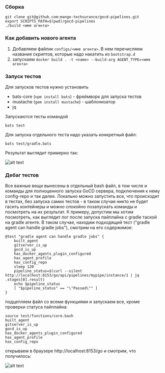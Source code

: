 ### Сборка
```
git clone git@github.com:mango-techsurance/gocd-pipelines.git
export SCRIPTS_PATH=$(pwd)/gocd-pipelines
./build <имя агента>
```
### Как добавить нового агента
1) Добавляем файлик `configs/<имя агента>`. В нем перечисляем названия скриптов, которые надо накатить из `bootstrap.d`
2) запускаем `docker build . -t <name> --build-arg AGENT_TYPE=<имя агента>`

### Запуск тестов
Для запусков тестов нужно установить
- bats-core (`npm install bats`) - фреймворк для запуска тестов
- mustache (`gem install mustache`) - шаблонизатор
- jq

Запускаются тесты командой
```
bats test
```

Для запуска отдельного теста надо указать конкретный файл:
```
bats test/gradle.bats
```

Результат выглядит примерно так:

![alt text](screens/bats.png)

### Дебаг тестов
Все важные вещи вынесены в отдельный bash файл, в том числе и команды для полноценного запуска GoCD сервера, подключения к нему config-repo и так далее. Локально можно запустить все, что происходит в тестах, без запуска самих тестов - в таком случае никто не будет гасить контейнеры и можно спокойно позапускать команды и посмотреть на их результат. К примеру, допустим мы хотим посмотреть, как выглядит лог после запуска пайплайна с gradle таской на gradle агенте. В таком случае, находим подходящий тест ("gradle agent can handle gradle jobs"), смотрим на его содержимое:
```
@test "gradle agent can handle gradle jobs" {
    built_agent
    gitserver_is_up
    gocd_is_up
    has_docker_agents_plugin_configured
    has_agent_profile
    has_config_repo
    sleep 120
    pipeline_status=$(curl --silent http://localhost:8153/go/api/pipelines/mypipe/instance/1 | jq .stages[0].result)
    echo $pipeline_status
    [ "$pipeline_status" == "\"Passed\"" ]
}
```
подцепляем файл со всеми функциями и запускаем все, кроме проверки статуса пайплайна:
```
source test/functions/core.bash
built_agent
gitserver_is_up
gocd_is_up
has_docker_agents_plugin_configured
has_agent_profile
has_config_repo
```
открываем в браузере http://localhost:8153/go и смотрим, что получилось:

![alt text](screens/gocd.png)
